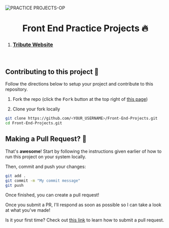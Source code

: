 <!-- ![Top-10-Projects-For-Beginners-To-Practice-HTML-and-CSS-Skills](https://user-images.githubusercontent.com/85782825/175781013-319c8923-d5be-4990-9b11-1fe44eb6875a.jpg)
 -->
 
![PRACTICE PROJECTS-OP](https://user-images.githubusercontent.com/85782825/175821674-c8c4ae1c-c55b-4506-8e43-96a988013e4c.png)

  <h1 align="center"> Front End Practice Projects 🔥 </h1>
  

1. <h3><a href="https://github.com/Jyoti-prakash-rout/Front-End-Projects/tree/master/The%20Tribute%20Website">Tribute Website</a>

<br>

## Contributing to this project 👊


Follow the directions below to setup your project and contribute to this repository.

1. Fork the repo (click the <kbd>Fork</kbd> button at the top right of [this page](https://www.github.com/Jyoti-prakash-rout/Front-End-Projects))

2. Clone your fork locally

```sh
git clone https://github.com/<YOUR_USERNAME>/Front-End-Projects.git
cd Front-End-Projects.git
```


## Making a Pull Request? 🔁

That's **awesome**! Start by following the instructions given earlier of how to run this project on your system locally.

Then, commit and push your changes:

```bash
git add .
git commit -m "My commit message"
git push
```

Once finished, you can create a pull request!

Once you submit a PR, I'll respond as soon as possible so I can take a look at what you've made!

Is it your first time? Check out [this link](https://docs.github.com/en/free-pro-team@latest/github/collaborating-with-issues-and-pull-requests/creating-a-pull-request-from-a-fork) to learn how to submit a pull request.
